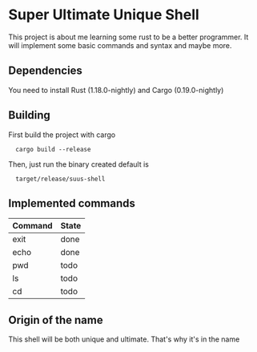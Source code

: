 # Super Ultimate Unique Shell
This project is about me learning some rust to be a better programmer. It will implement some basic commands and syntax and maybe more.

## Dependencies

You need to install Rust (1.18.0-nightly) and Cargo (0.19.0-nightly)

## Building

First build the project with cargo
```
  cargo build --release
```
Then, just run the binary created default is
```
  target/release/suus-shell
```

## Implemented commands
Command | State
------------ | -------------
exit | done
echo | done
pwd | todo
ls | todo
cd | todo

## Origin of the name
This shell will be both unique and ultimate. That's why it's in the name
